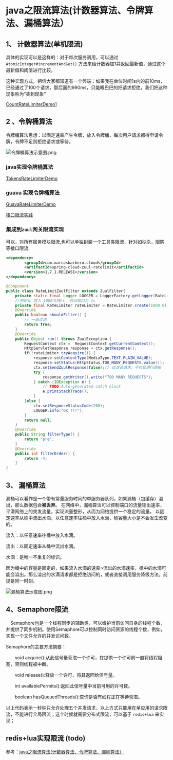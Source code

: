 # java之限流算法(计数器算法、令牌算法、漏桶算法）



## 1、 计数器算法(单机限流)

具体的实现可以是这样的：对于每次服务调用，可以通过 `AtomicInteger#incrementAndGet()` 方法来给计数器加1并返回最新值，通过这个最新值和阈值进行比较。

这种实现方式，相信大家都知道有一个弊端：如果我在单位时间1s内的前10ms，已经通过了100个请求，那后面的990ms，只能眼巴巴的把请求拒绝，我们把这种现象称为“突刺现象”

[CountRateLimiterDemo1](../../demos/src/main/java/com/linhuanjie/algorithm/ratelimiter/CountRateLimiterDemo1.java)



## 2 、令牌桶算法

令牌桶算法思想：以固定速率产生令牌，放入令牌桶，每次用户请求都得申请令牌，令牌不足则拒绝请求或等待。

![令牌桶算法示意图.png](http://ww1.sinaimg.cn/large/005CzYvJgy1gf4kcwmggcj30a305zmxk.jpg)

### java实现令牌桶算法

[TokensRateLimiterDemo](../../demos/src/main/java/com/linhuanjie/algorithm/ratelimiter/TokensRateLimiterDemo.java)

### guava 实现令牌桶算法

[GuavaRateLimiterDemo](../../demos/src/main/java/com/linhuanjie/algorithm/ratelimiter/GuavaRateLimiterDemo.java)

[接口限流实践](https://www.cnblogs.com/LBSer/p/4083131.html)


### 集成到`zuul`网关限流实现

可以，对所有服务模块限流,也可以单独封装一个工具类限流，针对如秒杀，限购等接口限流.

```xml
<dependency>
		<groupId>com.marcosbarbero.cloud</groupId>
		<artifactId>spring-cloud-zuul-ratelimit</artifactId>
		<version>1.7.1.RELEASE</version>
</dependency>
```

```java
@Component
public class RateLimitZuulFilter extends ZuulFilter{	
	private static final Logger LOGGER = LoggerFactory.getLogger(RateLimitZuulFilter.class);
	//初始化 放入 1000令牌/s  时间窗口为 1s
	private final RateLimiter rateLimiter = RateLimiter.create(1000.0);
	@Override
	public boolean shouldFilter() {
		// 一直过滤
		return true;
	}
	@Override
	public Object run() throws ZuulException {
		RequestContext ctx =  RequestContext.getCurrentContext();
		HttpServletResponse response = ctx.getResponse();
		if(!rateLimiter.tryAcquire()) {
			response.setContentType(MediaType.TEXT_PLAIN_VALUE);
			response.setStatus(HttpStatus.TOO_MANY_REQUESTS.value());
			ctx.setSendZuulResponse(false);// 过滤该请求，不对其进行路由
			try {
				response.getWriter().write("TOO MANY REQUESTS");
			} catch (IOException e) {
				// TODO Auto-generated catch block
				e.printStackTrace();
			}	
		}else {
			ctx.setResponseStatusCode(200); 
			LOGGER.info("OK !!!");
		}
		return null;
	}
	@Override
	public String filterType() {
		return "pre";
	}
	@Override
	public int filterOrder() {
		return -4;
	}
}

```



## 3、 漏桶算法

漏桶可以看作是一个带有常量服务时间的单服务器队列，如果漏桶（包缓存）溢出，那么数据包会**被丢弃**。
在网络中，漏桶算法可以控制端口的流量输出速率，平滑网络上的突发流量，实现流量整形，从而为网络提供一个稳定的流量。
以固定速率从桶中流出水滴，以任意速率往桶中放入水滴，桶容量大小是不会发生改变的。

流入：以任意速率往桶中放入水滴。

流出：以固定速率从桶中流出水滴。

水滴：是唯一不重复的标识。

因为桶中的容量是固定的，如果流入水滴的速率>流出的水滴速率，桶中的水滴可能会溢出。那么溢出的水滴请求都是拒绝访问的，或者直接调用服务降级方法。前提是同一时刻。

![漏桶算法示意图.png](http://ww1.sinaimg.cn/large/005CzYvJgy1gf4kf3ygg7j30cb08b74u.jpg)


## 4、Semaphore限流
　Semaphore也是一个线程同步的辅助类，可以维护当前访问自身的线程个数，并提供了同步机制。使用Semaphore可以控制同时访问资源的线程个数，例如，实现一个文件允许的并发访问数。

Semaphore的主要方法摘要：

　　void acquire():从此信号量获取一个许可，在提供一个许可前一直将线程阻塞，否则线程被中断。

　　void release():释放一个许可，将其返回给信号量。

　　int availablePermits():返回此信号量中当前可用的许可数。

　　boolean hasQueuedThreads():查询是否有线程正在等待获取。


以上代码表示一秒钟只允许处理五个并发请求，以上方式只能用在单应用的请求限流，不能进行全局限流；这个时候就需要分布式限流，可以基于 `redis+lua` 来实现；
## redis+lua实现限流 (todo)

参考：[java之限流算法(计数器算法、令牌算法、漏桶算法）](https://blog.csdn.net/qq_37220419/article/details/104499852)